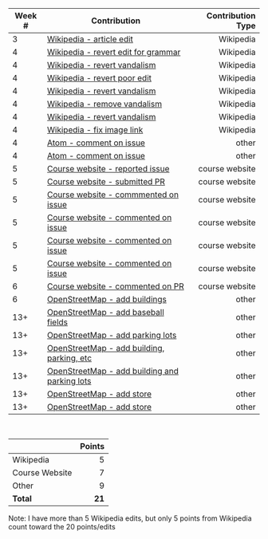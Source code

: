 | **Week #** | **Contribution**  | **Contribution Type**  |
| ---        | ---               | ---:                   |
| 3 | [Wikipedia - article edit](https://en.wikipedia.org/w/index.php?title=Keikhosro_Khoroush&diff=prev&oldid=825214340) | Wikipedia |
| 4 | [Wikipedia - revert edit for grammar](https://en.wikipedia.org/w/index.php?title=Virginia_reel_(dance)&diff=prev&oldid=825217972) | Wikipedia |
| 4 | [Wikipedia - revert vandalism](https://en.wikipedia.org/w/index.php?title=The_History_of_Rome_(podcast)&diff=prev&oldid=825218984) | Wikipedia |
| 4 | [Wikipedia - revert poor edit](https://en.wikipedia.org/w/index.php?title=Women_in_ancient_Rome&diff=prev&oldid=825219233) | Wikipedia |
| 4 | [Wikipedia - revert vandalism](https://en.wikipedia.org/w/index.php?title=Q%27orianka_Kilcher&diff=prev&oldid=825219975) | Wikipedia |
| 4 | [Wikipedia - remove vandalism](https://en.wikipedia.org/w/index.php?title=East_Catholic_High_School&diff=prev&oldid=825220481) | Wikipedia |
| 4 | [Wikipedia - revert vandalism](https://en.wikipedia.org/w/index.php?title=John_Varley_(painter)&diff=prev&oldid=825220942) | Wikipedia |
| 4 | [Wikipedia - fix image link](https://en.wikipedia.org/w/index.php?title=Thor&diff=prev&oldid=825221995) | Wikipedia |
| 4 | [Atom - comment on issue](https://github.com/atom/atom/issues/16771#issuecomment-366561808) | other |
| 4 | [Atom - comment on issue](https://github.com/atom/atom/issues/16776#issuecomment-366562159) | other |
| 5 | [Course website - reported issue](https://github.com/joannakl/cs480_s18/issues/11) | course website |
| 5 | [Course website - submitted PR](https://github.com/joannakl/cs480_s18/pull/75) | course website |
| 5 | [Course website - commmented on issue](https://github.com/joannakl/cs480_s18/issues/24#issuecomment-365142474) | course website |
| 5 | [Course website - commented on issue](https://github.com/joannakl/cs480_s18/issues/38#issuecomment-365333954) | course website |
| 5 | [Course website - commented on issue](https://github.com/joannakl/cs480_s18/issues/42#issuecomment-365140990) | course website |
| 5 | [Course website - commented on issue](https://github.com/joannakl/cs480_s18/issues/41#issuecomment-365143225) | course website |
| 6 | [Course website - commented on PR](https://github.com/joannakl/cs480_s18/pull/60#issuecomment-366912927) | course website |
| 6 | [OpenStreetMap - add buildings](https://www.openstreetmap.org/changeset/56741533) | other |
| 13+ | [OpenStreetMap - add baseball fields](https://www.openstreetmap.org/changeset/58968779) | other |
| 13+ | [OpenStreetMap - add parking lots](https://www.openstreetmap.org/changeset/58968839) | other |
| 13+ | [OpenStreetMap - add building, parking, etc](https://www.openstreetmap.org/changeset/58968997) | other |
| 13+ | [OpenStreetMap - add building and parking lots](https://www.openstreetmap.org/changeset/58969034) | other |
| 13+ | [OpenStreetMap - add store](https://www.openstreetmap.org/changeset/58969086) | other |
| 13+ | [OpenStreetMap - add store](https://www.openstreetmap.org/changeset/58969185) | other |

<br>

|     | **Points** |
| --- | ---:       |
| Wikipedia | 5 |
| Course Website | 7 |
| Other | 9 |
| **Total** | **21** |

Note: I have more than 5 Wikipedia edits, but only 5 points from Wikipedia count toward the 20 points/edits
